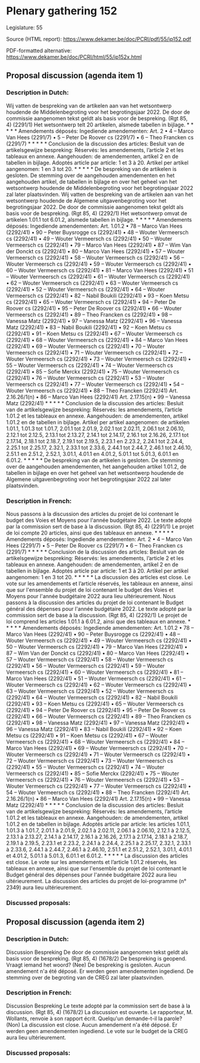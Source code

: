 # Plenary gathering 152

Legislature: 55

Source (HTML report): https://www.dekamer.be/doc/PCRI/pdf/55/ip152.pdf

PDF-formatted alternative: https://www.dekamer.be/doc/PCRI/html/55/ip152x.html

## Proposal discussion (agenda item 1)

### Description in Dutch:

Wij vatten de bespreking van de artikelen aan van het wetsontwerp houdende de Middelenbegroting voor het begrotingsjaar 2022. De door de commissie aangenomen tekst geldt als basis voor de bespreking. (Rgt 85, 4) (2291/1) Het wetsontwerp telt 20 artikelen, alsmede tabellen in bijlage. * * * * * Amendements déposés: Ingediende amendementen: Art. 2 • 4 – Marco Van Hees (2291/7) • 5 – Peter De Roover cs (2291/7) • 6 – Theo Francken cs (2291/7) * * * * * Conclusion de la discussion des articles: Besluit van de artikelsgewijze bespreking: Réservés: les amendements, l’article 2 et les tableaux en annexe. Aangehouden: de amendementen, artikel 2 en de tabellen in bijlage. Adoptés article par article: 1 et 3 à 20. Artikel per artikel aangenomen: 1 en 3 tot 20. * * * * * De bespreking van de artikelen is gesloten. De stemming over de aangehouden amendementen en het aangehouden artikel, de tabellen in bijlage en over het geheel van het wetsontwerp houdende de Middelenbegroting voor het begrotingsjaar 2022 zal later plaatsvinden. Wij vatten de bespreking van de artikelen aan van het wetsontwerp houdende de Algemene uitgavenbegroting voor het begrotingsjaar 2022. De door de commissie aangenomen tekst geldt als basis voor de bespreking. (Rgt 85, 4) (2292/1) Het wetsontwerp omvat de artikelen 1.01.1 tot 6.01.2, alsmede tabellen in bijlage. * * * * * Amendements déposés: Ingediende amendementen: Art. 1.01.2 • 78 – Marco Van Hees (2292/41) • 90 – Peter Buysrogge cs (2292/41) • 48 – Wouter Vermeersch cs (2292/41) • 49 – Wouter Vermeersch cs (2292/41) • 50 – Wouter Vermeersch cs (2292/41) • 79 – Marco Van Hees (2292/41) • 87 – Wim Van der Donckt cs (2292/41) • 80 – Marco Van Hees (2292/41) • 57 – Wouter Vermeersch cs (2292/41) • 58 – Wouter Vermeersch cs (2292/41) • 56 – Wouter Vermeersch cs (2292/41) • 59 – Wouter Vermeersch cs (2292/41) • 60 – Wouter Vermeersch cs (2292/41) • 81 – Marco Van Hees (2292/41) • 51 – Wouter Vermeersch cs (2292/41) • 61 – Wouter Vermeersch cs (2292/41) • 62 – Wouter Vermeersch cs (2292/41) • 63 – Wouter Vermeersch cs (2292/41) • 52 – Wouter Vermeersch cs (2292/41) • 64 – Wouter Vermeersch cs (2292/41) • 82 – Nabil Boukili (2292/41) • 93 – Koen Metsu cs (2292/41) • 65 – Wouter Vermeersch cs (2292/41) • 94 – Peter De Roover cs (2292/41) • 95 – Peter De Roover cs (2292/41) • 66 – Wouter Vermeersch cs (2292/41) • 89 – Theo Francken cs (2292/41) • 98 – Vanessa Matz (2292/41) • 97 – Vanessa Matz (2292/41) • 96 – Vanessa Matz (2292/41) • 83 – Nabil Boukili (2292/41) • 92 – Koen Metsu cs (2292/41) • 91 – Koen Metsu cs (2292/41) • 67 – Wouter Vermeersch cs (2292/41) • 68 – Wouter Vermeersch cs (2292/41) • 84 – Marco Van Hees (2292/41) • 69 – Wouter Vermeersch cs (2292/41) • 70 – Wouter Vermeersch cs (2292/41) • 71 – Wouter Vermeersch cs (2292/41) • 72 – Wouter Vermeersch cs (2292/41) • 73 – Wouter Vermeersch cs (2292/41) • 55 – Wouter Vermeersch cs (2292/41) • 74 – Wouter Vermeersch cs (2292/41) • 85 – Sofie Merckx (2292/41) • 75 – Wouter Vermeersch cs (2292/41) • 76 – Wouter Vermeersch cs (2292/41) • 53 – Wouter Vermeersch cs (2292/41) • 77 – Wouter Vermeersch cs (2292/41) • 54 – Wouter Vermeersch cs (2292/41) • 88 – Theo Francken (2292/41) Art. 2.16.26/1(n) • 86 – Marco Van Hees (2292/41) Art. 2.17.15(n) • 99 – Vanessa Matz (2292/41) * * * * * Conclusion de la discussion des articles: Besluit van de artikelsgewijze bespreking: Réservés: les amendements, l’article 1.01.2 et les tableaux en annexe. Aangehouden: de amendementen, artikel 1.01.2 en de tabellen in bijlage. Artikel per artikel aangenomen: de artikelen 1.01.1, 1.01.3 tot 1.01.7, 2.01.1 tot 2.01.9, 2.02.1 tot 2.02.11, 2.06.1 tot 2.06.10, 2.12.1 tot 2.12.5, 2.13.1 tot 2.13.27, 2.14.1 tot 2.14.17, 2.16.1 tot 2.16.26, 2.17.1 tot 2.17.14, 2.18.1 tot 2.18.7, 2.19.1 tot 2.19.5, 2.23.1 en 2.23.2, 2.24.1 tot 2.24.4, 2.25.1 tot 2.25.17, 2.32.1, 2.33.1 tot 2.33.6, 2.44.1 tot 2.44.7, 2.46.1 tot 2.46.10, 2.51.1 en 2.51.2, 2.52.1, 3.01.1, 4.01.1 en 4.01.2, 5.01.1 tot 5.01.3, 6.01.1 en 6.01.2. * * * * * De bespreking van de artikelen is gesloten. De stemming over de aangehouden amendementen, het aangehouden artikel 1.01.2, de tabellen in bijlage en over het geheel van het wetsontwerp houdende de Algemene uitgavenbegroting voor het begrotingsjaar 2022 zal later plaatsvinden.

### Description in French:

Nous passons à la discussion des articles du projet de loi contenant le budget des Voies et Moyens pour l'année budgétaire 2022. Le texte adopté par la commission sert de base à la discussion. (Rgt 85, 4) (2291/1) Le projet de loi compte 20 articles, ainsi que des tableaux en annexe. * * * * * Amendements déposés: Ingediende amendementen: Art. 2 • 4 – Marco Van Hees (2291/7) • 5 – Peter De Roover cs (2291/7) • 6 – Theo Francken cs (2291/7) * * * * * Conclusion de la discussion des articles: Besluit van de artikelsgewijze bespreking: Réservés: les amendements, l’article 2 et les tableaux en annexe. Aangehouden: de amendementen, artikel 2 en de tabellen in bijlage. Adoptés article par article: 1 et 3 à 20. Artikel per artikel aangenomen: 1 en 3 tot 20. * * * * * La discussion des articles est close. Le vote sur les amendements et l’article réservés, les tableaux en annexe, ainsi que sur l'ensemble du projet de loi contenant le budget des Voies et Moyens pour l'année budgétaire 2022 aura lieu ultérieurement. Nous passons à la discussion des articles du projet de loi contenant le Budget général des dépenses pour l'année budgétaire 2022. Le texte adopté par la commission sert de base à la discussion. (Rgt 85, 4) (2292/1) Le projet de loi comprend les articles 1.01.1 à 6.01.2, ainsi que des tableaux en annexe. * * * * * Amendements déposés: Ingediende amendementen: Art. 1.01.2 • 78 – Marco Van Hees (2292/41) • 90 – Peter Buysrogge cs (2292/41) • 48 – Wouter Vermeersch cs (2292/41) • 49 – Wouter Vermeersch cs (2292/41) • 50 – Wouter Vermeersch cs (2292/41) • 79 – Marco Van Hees (2292/41) • 87 – Wim Van der Donckt cs (2292/41) • 80 – Marco Van Hees (2292/41) • 57 – Wouter Vermeersch cs (2292/41) • 58 – Wouter Vermeersch cs (2292/41) • 56 – Wouter Vermeersch cs (2292/41) • 59 – Wouter Vermeersch cs (2292/41) • 60 – Wouter Vermeersch cs (2292/41) • 81 – Marco Van Hees (2292/41) • 51 – Wouter Vermeersch cs (2292/41) • 61 – Wouter Vermeersch cs (2292/41) • 62 – Wouter Vermeersch cs (2292/41) • 63 – Wouter Vermeersch cs (2292/41) • 52 – Wouter Vermeersch cs (2292/41) • 64 – Wouter Vermeersch cs (2292/41) • 82 – Nabil Boukili (2292/41) • 93 – Koen Metsu cs (2292/41) • 65 – Wouter Vermeersch cs (2292/41) • 94 – Peter De Roover cs (2292/41) • 95 – Peter De Roover cs (2292/41) • 66 – Wouter Vermeersch cs (2292/41) • 89 – Theo Francken cs (2292/41) • 98 – Vanessa Matz (2292/41) • 97 – Vanessa Matz (2292/41) • 96 – Vanessa Matz (2292/41) • 83 – Nabil Boukili (2292/41) • 92 – Koen Metsu cs (2292/41) • 91 – Koen Metsu cs (2292/41) • 67 – Wouter Vermeersch cs (2292/41) • 68 – Wouter Vermeersch cs (2292/41) • 84 – Marco Van Hees (2292/41) • 69 – Wouter Vermeersch cs (2292/41) • 70 – Wouter Vermeersch cs (2292/41) • 71 – Wouter Vermeersch cs (2292/41) • 72 – Wouter Vermeersch cs (2292/41) • 73 – Wouter Vermeersch cs (2292/41) • 55 – Wouter Vermeersch cs (2292/41) • 74 – Wouter Vermeersch cs (2292/41) • 85 – Sofie Merckx (2292/41) • 75 – Wouter Vermeersch cs (2292/41) • 76 – Wouter Vermeersch cs (2292/41) • 53 – Wouter Vermeersch cs (2292/41) • 77 – Wouter Vermeersch cs (2292/41) • 54 – Wouter Vermeersch cs (2292/41) • 88 – Theo Francken (2292/41) Art. 2.16.26/1(n) • 86 – Marco Van Hees (2292/41) Art. 2.17.15(n) • 99 – Vanessa Matz (2292/41) * * * * * Conclusion de la discussion des articles: Besluit van de artikelsgewijze bespreking: Réservés: les amendements, l’article 1.01.2 et les tableaux en annexe. Aangehouden: de amendementen, artikel 1.01.2 en de tabellen in bijlage. Adoptés article par article: les articles 1.01.1, 1.01.3 à 1.01.7, 2.01.1 à 2.01.9, 2.02.1 à 2.02.11, 2.06.1 à 2.06.10, 2.12.1 à 2.12.5, 2.13.1 à 2.13.27, 2.14.1 à 2.14.17, 2.16.1 à 2.16.26, 2.17.1 à 2.17.14, 2.18.1 à 2.18.7, 2.19.1 à 2.19.5, 2.23.1 et 2.23.2, 2.24.1 à 2.24.4, 2.25.1 à 2.25.17, 2.32.1, 2.33.1 à 2.33.6, 2.44.1 à 2.44.7, 2.46.1 à 2.46.10, 2.51.1 et 2.51.2, 2.52.1, 3.01.1, 4.01.1 et 4.01.2, 5.01.1 à 5.01.3, 6.01.1 et 6.01.2. * * * * * La discussion des articles est close. Le vote sur les amendements et l’article 1.01.2 réservés, les tableaux en annexe, ainsi que sur l'ensemble du projet de loi contenant le Budget général des dépenses pour l'année budgétaire 2022 aura lieu ultérieurement. La discussion des articles du projet de loi-programme (n° 2349) aura lieu ultérieurement.



### Discussed proposals:

## Proposal discussion (agenda item 2)

### Description in Dutch:

Discussion Bespreking De door de commissie aangenomen tekst geldt als basis voor de bespreking. (Rgt 85, 4) (1678/2) De bespreking is geopend. Vraagt iemand het woord? (Nee) De bespreking is gesloten. Aucun amendement n'a été déposé. Er werden geen amendementen ingediend. De stemming over de begroting van de CREG zal later plaatsvinden.

### Description in French:

Discussion Bespreking Le texte adopté par la commission sert de base à la discussion. (Rgt 85, 4) (1678/2) La discussion est ouverte. Le rapporteur, M. Wollants, renvoie à son rapport écrit. Quelqu'un demande-t-il la parole? (Non) La discussion est close. Aucun amendement n'a été déposé. Er werden geen amendementen ingediend. Le vote sur le budget de la CREG aura lieu ultérieurement.



### Discussed proposals:

